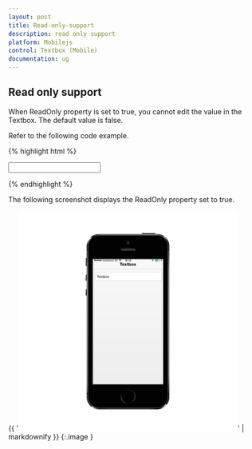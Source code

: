 ```yaml
---
layout: post
title: Read-only-support
description: read only support
platform: Mobilejs
control: Textbox (Mobile)
documentation: ug
---
```


## Read only support

When ReadOnly property is set to true, you cannot edit the value in the Textbox. The default value is false.

Refer to the following code example.

{% highlight html %}



<input id="textbox_sample" data-role="ejmtextbox" data-ej-watermarktext="Textbox" data-ej-value="Textbox" data-ej-readonly="true">    





{% endhighlight %}



The following screenshot displays the ReadOnly property set to true.

{{ '![D:/Final Doc/mockup/IMG_0529_iphone5s_spacegrey_portrait.png](Read-only-support_images/Read-only-support_img1.png)' | markdownify }}
{:.image }


